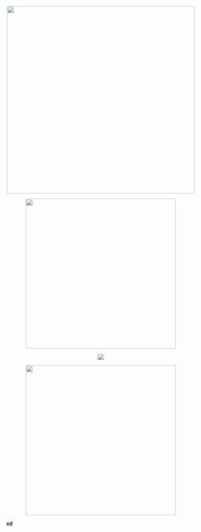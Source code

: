 <p align="center">
  <a href="https://github.com/fermellone">
    <img src="https://github-profile-summary-cards.vercel.app/api/cards/profile-details?username=fermellone&theme=solarized_dark" width="500">
  </a>
</p>

<p align="center">
  <a href="https://stackoverflow.com/users/11213030/fernando-mellone">
    <img src="https://github-readme-stats.vercel.app/api?username=fermellone&show_icons=true&custom_title=Fernando%27s+GitHub+stats" width="400" />
  </a>
</p>


<p align="center">
  <a href=""> <img align="center" src="https://github-readme-stats-sigma-five.vercel.app/api/top-langs/?username=fermellone&theme=react&line_height=40&hide=css"/> </a>
</p>

<p align="center">
  <a href="https://stackoverflow.com/users/11213030/fernando-mellone">
    <img src="https://stackoverflow-badge.vercel.app/?userID=11213030" width="400" />
  </a>
</p>

<!-- <p align="center">
  <a href="https://github.com/anuraghazra/github-readme-stats">
    <img src="https://github-readme-stats.vercel.app/api/wakatime?username=femellone" width="400" />
  </a>
</p> -->

**xd**<link href="style.css" rel="stylesheet"></link>
